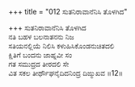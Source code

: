+++
title = "012 ಸುತನಿರಾವಾನೆನಿಸಿ ತೊಳಗಿದ"

+++
ಸುತನಿರಾವಾನೆನಿಸಿ ತೊಳಗಿದ   
ನತಿ ಬಹಳ ಬಲನಾತನನು ನಿಜ  
ಸತಿಯನಲ್ಲಿಯೆ ನಿಲಿಸಿ ಕಳುಹಿಸಿಕೊಂಡನುಚಿತದಲಿ   
ಕ್ಷಿತಿಗೆ ಬಂದನು ಜಾಹ್ನವೀ ಸಂ  
ಗತ ಸಮುದ್ರದ ತೀರದಲಿ ಸೇ  
ವಿತ ಸಕಲ ತೀರ್ಥೌಘನೈದಿದನಿಂದ್ರ ದಿಙ್ಮುಖವ     ॥12॥